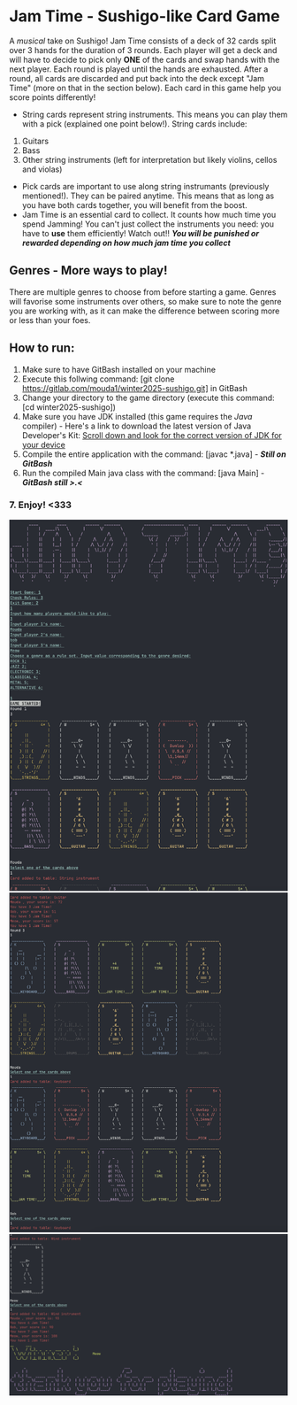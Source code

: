 # Jam Time - Sushigo-like Card Game
A *musical* take on Sushigo! Jam Time consists of a deck of 32 cards split over 3 hands for the duration of 3 rounds. Each player will get a deck and will have to decide to pick only **ONE** of the cards and swap hands with the next player. Each round is played until the hands are exhausted. After a round, all cards are discarded and put back into the deck except "Jam Time" (more on that in the section below). Each card in this game help you score points differently!
* String cards represent string instruments. This means you can play them with a pick (explained one point below!). String cards include:
1.  Guitars
2.  Bass
3.  Other string instruments (left for interpretation but likely violins, cellos and violas)
* Pick cards are important to use along string instrumants (previously mentioned!). They can be paired anytime. This means that as long as you have both cards
together, you will benefit from the boost.
* Jam Time is an essential card to collect. It counts how much time you spend Jamming! You can't just collect the instruments you need: you have to **use** them efficiently! Watch out!! ***You will be punished or rewarded depending on how much jam time you collect***

## Genres - More ways to play!
There are multiple genres to choose from before starting a game. Genres will favorise some instruments over others, so make sure to note the genre you are working with, as it can make the difference between scoring more or less than your foes.

## How to run:
1. Make sure to have GitBash installed on your machine
2. Execute this follwing command: [git clone https://gitlab.com/mouda1/winter2025-sushigo.git] in GitBash
3. Change your directory to the game directory (execute this command: [cd winter2025-sushigo])
4. Make sure you have JDK installed (this game requires the *Java* compiler) - Here's a link to download the latest version of Java Developer's Kit: [Scroll down and look for the correct version of JDK for your device](https://www.oracle.com/ca-en/java/technologies/downloads/#jdk24-linux)
5. Compile the entire application with the command: [javac *.java] - ***Still on GitBash***
6. Run the compiled Main java class with the command: [java Main] - ***GitBash still >.<***
### 7. **Enjoy! <333**

![Intro screen](intro.png)
![During rounds](mid.png)
![Endgame](end.png)
